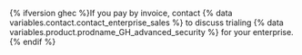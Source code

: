 {% ifversion ghec %}If you pay by invoice, contact {% data variables.contact.contact_enterprise_sales %} to discuss trialing {% data variables.product.prodname_GH_advanced_security %} for your enterprise.{% endif %}
